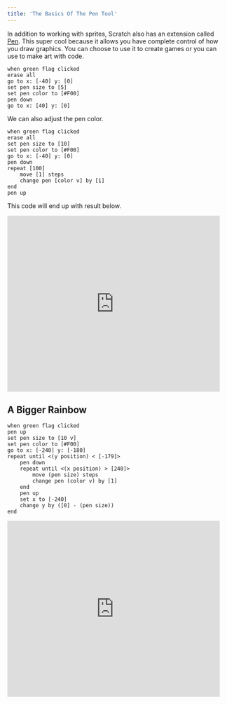 ```yaml
---
title: 'The Basics Of The Pen Tool'
---
```


In addition to working with sprites, Scratch also has an extension called [Pen](https://en.scratch-wiki.info/wiki/Pen). This super cool because it allows you have complete control of how you draw graphics. You can choose to use it to create games or you can use to make art with code.

```scratch
when green flag clicked
erase all
go to x: [-40] y: [0]
set pen size to [5]
set pen color to [#F00]
pen down
go to x: [40] y: [0]
```

We can also adjust the pen color.

```scratch
when green flag clicked
erase all
set pen size to [10]
set pen color to [#F00]
go to x: [-40] y: [0]
pen down
repeat [100]
	move [1] steps
	change pen [color v] by [1]
end
pen up
```

This code will end up with result below.

<iframe class="mx-auto" title="A Scratch Playground" src="https://scratch.mit.edu/projects/882188012/embed" allowtransparency="true" width="485" height="402" frameborder="0" scrolling="no" allowfullscreen></iframe>

## A Bigger Rainbow

```scratch
when green flag clicked
pen up
set pen size to [10 v]
set pen color to [#F00]
go to x: [-240] y: [-180]
repeat until <(y position) < [-179]>
	pen down
	repeat until <(x position) > [240]>
		move (pen size) steps
		change pen (color v) by [1]
	end
	pen up
	set x to [-240]
	change y by ([0] - (pen size))
end
```

<iframe class="mx-auto" title="A Scratch Playground" src="https://scratch.mit.edu/projects/882193436/embed" allowtransparency="true" width="485" height="402" frameborder="0" scrolling="no" allowfullscreen></iframe>
